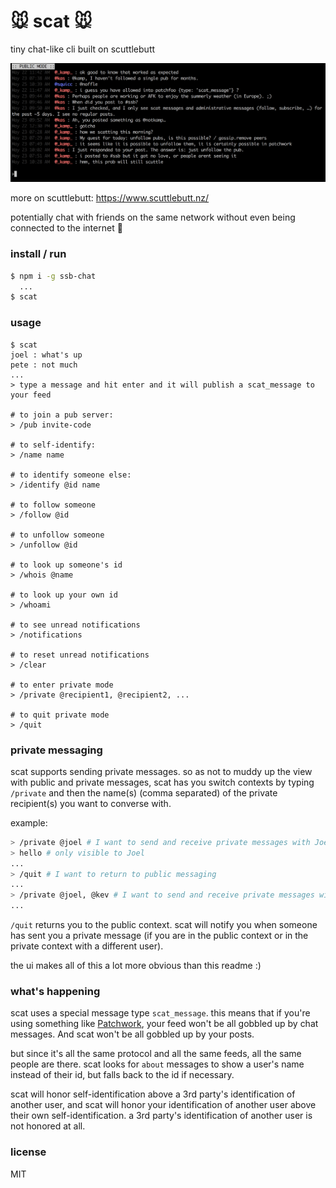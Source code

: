 # :mouse: scat :mouse:
tiny chat-like cli built on scuttlebutt

![screenshot](images/screenshot.png)


more on scuttlebutt: https://www.scuttlebutt.nz/

potentially chat with friends on the same network without even being connected to the internet :raised_hands:


### install / run
```bash
$ npm i -g ssb-chat
  ...
$ scat
```

### usage
```
$ scat
joel : what's up
pete : not much
...
> type a message and hit enter and it will publish a scat_message to your feed

# to join a pub server:
> /pub invite-code

# to self-identify:
> /name name

# to identify someone else:
> /identify @id name

# to follow someone
> /follow @id

# to unfollow someone
> /unfollow @id

# to look up someone's id
> /whois @name

# to look up your own id
> /whoami

# to see unread notifications
> /notifications

# to reset unread notifications
> /clear

# to enter private mode
> /private @recipient1, @recipient2, ...

# to quit private mode
> /quit
```

### private messaging
scat supports sending private messages. so as not to muddy up the view with public and private messages, scat has you switch contexts by typing `/private` and then the name(s) (comma separated) of the private recipient(s) you want to converse with. 

example: 
```bash
> /private @joel # I want to send and receive private messages with Joel now
> hello # only visible to Joel
...
> /quit # I want to return to public messaging
...
> /private @joel, @kev # I want to send and receive private messages with both Joel and Kev
...
```

`/quit` returns you to the public context. scat will notify you when someone has sent you a private message (if you are in the public context or in the private context with a different user).

the ui makes all of this a lot more obvious than this readme :)

### what's happening
scat uses a special message type `scat_message`. this means that if you're using something like [Patchwork](https://github.com/ssbc/patchwork), your feed won't be all gobbled up by chat messages. And scat won't be all gobbled up by your posts. 

but since it's all the same protocol and all the same feeds, all the same people are there. scat looks for `about` messages to show a user's name instead of their id, but falls back to the id if necessary.

scat will honor self-identification above a 3rd party's identification of another user, and scat will honor your identification of another user above their own self-identification. a 3rd party's identification of another user is not honored at all.

### license
MIT
